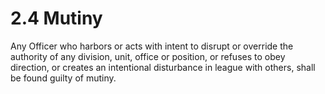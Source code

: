 # 2.4 Mutiny

Any Officer who harbors or acts with intent to disrupt or override the authority of any division, unit, office or position, or refuses to obey direction, or creates an intentional disturbance in league with others, shall be found guilty of mutiny.
